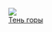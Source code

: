 ![](/books/foreign_adventure/Грегори%20Дэвид%20Робертс/Тень%20горы.jpg)  
[Тень горы](/books/foreign_adventure/Грегори%20Дэвид%20Робертс/Тень%20горы)